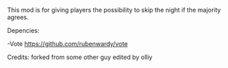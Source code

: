 This mod is for giving players the possibility to skip the night if the majority agrees.

Depencies:

-Vote https://github.com/rubenwardy/vote

Credits:
forked from some other guy
edited by olliy

